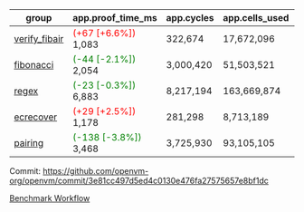 | group | app.proof_time_ms | app.cycles | app.cells_used | leaf.proof_time_ms | leaf.cycles | leaf.cells_used |
| -- | -- | -- | -- | -- | -- | -- |
| [verify_fibair](https://github.com/openvm-org/openvm/blob/benchmark-results/benchmarks-pr/1931/verify_fibair-3e81cc497d5ed4c0130e476fa27575657e8bf1dc.md) |<span style='color: red'>(+67 [+6.6%])</span> 1,083 |  322,674 |  17,672,096 |- | - | - |
| [fibonacci](https://github.com/openvm-org/openvm/blob/benchmark-results/benchmarks-pr/1931/fibonacci-3e81cc497d5ed4c0130e476fa27575657e8bf1dc.md) |<span style='color: green'>(-44 [-2.1%])</span> 2,054 |  3,000,420 |  51,503,521 |- | - | - |
| [regex](https://github.com/openvm-org/openvm/blob/benchmark-results/benchmarks-pr/1931/regex-3e81cc497d5ed4c0130e476fa27575657e8bf1dc.md) |<span style='color: green'>(-23 [-0.3%])</span> 6,883 |  8,217,194 |  163,669,874 |- | - | - |
| [ecrecover](https://github.com/openvm-org/openvm/blob/benchmark-results/benchmarks-pr/1931/ecrecover-3e81cc497d5ed4c0130e476fa27575657e8bf1dc.md) |<span style='color: red'>(+29 [+2.5%])</span> 1,178 |  281,298 |  8,713,189 |- | - | - |
| [pairing](https://github.com/openvm-org/openvm/blob/benchmark-results/benchmarks-pr/1931/pairing-3e81cc497d5ed4c0130e476fa27575657e8bf1dc.md) |<span style='color: green'>(-138 [-3.8%])</span> 3,468 |  3,725,930 |  93,105,105 |- | - | - |


Commit: https://github.com/openvm-org/openvm/commit/3e81cc497d5ed4c0130e476fa27575657e8bf1dc

[Benchmark Workflow](https://github.com/openvm-org/openvm/actions/runs/16757595544)
